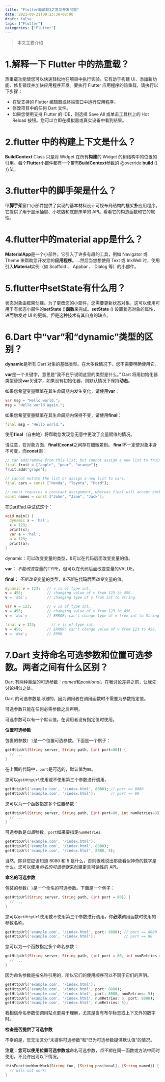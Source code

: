 ```yaml
---
title: "Flutter面试题3之常见开发问题"
date: 2021-08-21T09:23:38+08:00
draft: false
tags: ["Flutter"]
categories: ["Flutter"]
---
```


> 本文主要介绍

<!--more-->

# 1.解释一下 Flutter 中的热重载？

热重载功能使您可以快速轻松地在项目中执行实验。它有助于构建 UI、添加新功能、修复错误并加快应用程序开发。要执行 Flutter 应用程序的热重载，请执行以下步骤：

- 在受支持的 Flutter 编辑器或终端窗口中运行应用程序。
- 修改项目中的任何 Dart 文件。
- 如果您使用支持 Flutter 的 IDE，则选择 Save All 或单击工具栏上的 Hot Reload 按钮。您可以立即在模拟器或真实设备中看到结果。

# 2.flutter 中的构建上下文是什么？

**BuildContext** Class 只是对 Widget 在所有**构建**的 Widget 的树结构中的位置的引用。每个**Flutter**小部件都有一个带有**BuildContext**参数的 @override **build** () 方法。

# 3.flutter中的脚手架是什么？

甲**脚手架**窗口小部件提供了实现的基本材料设计可视布局结构的框架**扑**应用程序。它提供了用于显示抽屉、小吃店和底部床单的 API。看看它的构造函数和它的属性。

# 4.flutter中的material app是什么？

**MaterialApp**是一个小部件，它引入了许多有趣的工具，例如 Navigator 或 Theme 来帮助您开发您的**应用程序**。…然后当您想使用 Text 或 InkWell 时，使用引入**Material**实例（如 Scaffold 、 Appbar 、 Dialog 等）的小部件。

# 5.flutter中setState有什么用？

状态对象由框架创建。为了更改您的小部件，您需要更新状态对象，这可以使用可用于有状态小部件的**setState** ()**函数**来完成。**setState** () 设置状态对象的属性，进而触发对 UI 的更新。但是这种技术有其自身的缺点。

# 6.Dart 中“var”和“dynamic”类型的区别？

**dynamic**是所有 Dart 对象的基础类型。在大多数情况下，您不需要明确使用它。

**var**是一个关键字，意思是“我不在乎说明这里的类型是什么。” Dart 将用初始化器类型替换**var**关键字，如果没有初始化器，则默认情况下保持**动态**。

如果您希望变量赋值在其生命周期内发生变化，请使用**var**：

```dart
var msg = "Hello world.";
msg = "Hello world again.";
```

如果您希望变量赋值在其生命周期内保持不变，请使用**final**：

```dart
final msg = "Hello world.";
```

使用**final**（自由地）将帮助您发现您无意中更改了变量赋值的情况。

请注意，在对象方面，**final**和**const**之间存在细微差别。 **final**不一定使对象本身不可变，而**const**则：

```dart
// can add/remove from this list, but cannot assign a new list to fruit.
final fruit = ["apple", "pear", "orange"];
fruit.add("grape");

// cannot mutate the list or assign a new list to cars.
final cars = const ["Honda", "Toyota", "Ford"];

// const requires a constant assignment, whereas final will accept both:
const names = const ["John", "Jane", "Jack"];
```

在[DartPad 中](https://dartpad.dartlang.org/)试试这个：

```dart
void main() {
  dynamic x = 'hal';
  x = 123;
  print(x);
  var a = 'hal';
  a = 123;
  print(a);
}
```

dynamic：可以改变变量的类型，&可以在代码后面改变变量的值。

**var：** *不能改变*变量的TYPE，但可以在代码后面改变变量的VALUE。

**final：** *不能改变*变量的类型，&*不能*在代码后面*改变*变量的值。

```dart
dynamic v = 123;   // v is of type int.
v = 456;           // changing value of v from 123 to 456.
v = 'abc';         // changing type of v from int to String.

var v = 123;       // v is of type int.
v = 456;           // changing value of v from 123 to 456.
v = 'abc';         // ERROR: can't change type of v from int to String.

final v = 123;       // v is of type int.
v = 456;           // ERROR: can't change value of v from 123 to 456.
v = 'abc';         // ERRO
```

# 7.Dart 支持命名可选参数和位置可选参数。两者之间有什么区别？



Dart 有两种类型的可选参数：*named*和*positional*。在我讨论差异之前，让我先讨论相似之处。

Dart 的可选参数是*可选*的，因为调用者在调用函数时不需要为参数指定值。

可选参数只能在任何必需参数之后声明。

可选参数可以有一个默认值，在调用者没有指定值时使用。

**位置可选参数**

包裹的参数`[ ]`是一个位置可选参数。下面是一个例子：

```dart
getHttpUrl(String server, String path, [int port=80]) {
  // ...
}
```

在上面的代码中，`port`是可选的，默认值为`80`。

您可以`getHttpUrl`使用或不使用第三个参数进行调用。

```dart
getHttpUrl('example.com', '/index.html', 8080); // port == 8080
getHttpUrl('example.com', '/index.html');       // port == 80
```

您可以为一个函数指定多个位置参数：

```dart
getHttpUrl(String server, String path, [int port=80, int numRetries=3]) {
  // ...
}
```

可选参数是*位置*参数，`port`如果要指定`numRetries`.

```dart
getHttpUrl('example.com', '/index.html');
getHttpUrl('example.com', '/index.html', 8080);
getHttpUrl('example.com', '/index.html', 8080, 5);
```

当然，除非您应该知道 8080 和 5 是什么，否则很难说出那些看似神奇的数字是什么。您可以使用*命名的可选参数*来创建更具可读性的 API。

**命名的可选参数**

包装的参数`{ }`是一个命名的可选参数。下面是一个例子：

```dart
getHttpUrl(String server, String path, {int port = 80}) {
  // ...
}
```

您可以`getHttpUrl`使用或不使用第三个参数进行调用。你**必须**调用函数时使用的参数名称。

```dart
getHttpUrl('example.com', '/index.html', port: 8080); // port == 8080
getHttpUrl('example.com', '/index.html');             // port == 80
```

您可以为一个函数指定多个命名参数：

```dart
getHttpUrl(String server, String path, {int port = 80, int numRetries = 3}) {
  // ...
}
```

因为命名参数是按名称引用的，所以它们的使用顺序可以不同于它们的声明。

```dart
getHttpUrl('example.com', '/index.html');
getHttpUrl('example.com', '/index.html', port: 8080);
getHttpUrl('example.com', '/index.html', port: 8080, numRetries: 5);
getHttpUrl('example.com', '/index.html', numRetries: 5, port: 8080);
getHttpUrl('example.com', '/index.html', numRetries: 5);
```

我相信命名参数使调用站点更易于理解，尤其是当有布尔标志或上下文外的数字时。

**检查是否提供了可选参数**

不幸的是，您无法区分“未提供可选参数”和“已为可选参数提供默认值”的情况。

**注意：**您可以使用位置可选参数**或**命名可选参数，*但不能*在同一函数或方法中同时使用。不允许出现以下情况。

```dart
thisFunctionWontWork(String foo, [String positonal], {String named}) {
  // will not work!
}
```



